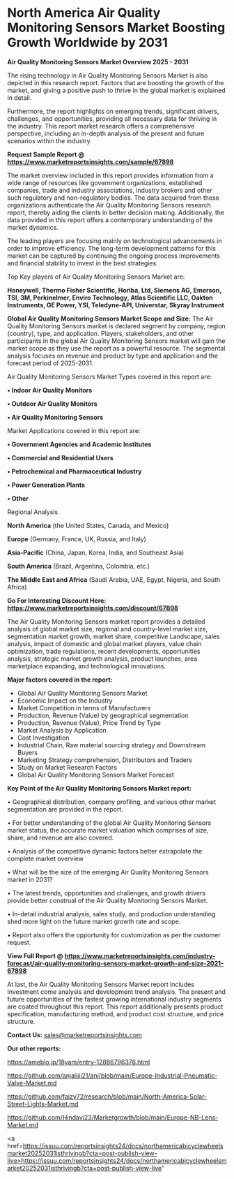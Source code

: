 # North America Air Quality Monitoring Sensors Market Boosting Growth Worldwide by 2031

<Strong> Air Quality Monitoring Sensors Market Overview 2025 - 2031</strong>

The rising technology in Air Quality Monitoring Sensors Market is also depicted in this research report. Factors that are boosting the growth of the market, and giving a positive push to thrive in the global market is explained in detail.

Furthermore, the report highlights on emerging trends, significant drivers, challenges, and opportunities, providing all necessary data for thriving in the industry. This report market research offers a comprehensive perspective, including an in-depth analysis of the present and future scenarios within the industry.

<strong>Request Sample Report @ <a href=https://www.marketreportsinsights.com/sample/67898>https://www.marketreportsinsights.com/sample/67898</a></strong>

The market overview included in this report provides information from a wide range of resources like government organizations, established companies, trade and industry associations, industry brokers and other such regulatory and non-regulatory bodies. The data acquired from these organizations authenticate the Air Quality Monitoring Sensors research report, thereby aiding the clients in better decision making. Additionally, the data provided in this report offers a contemporary understanding of the market dynamics.

The leading players are focusing mainly on technological advancements in order to improve efficiency. The long-term development patterns for this market can be captured by continuing the ongoing process improvements and financial stability to invest in the best strategies.

Top Key players of Air Quality Monitoring Sensors Market are:

<strong>Honeywell, Thermo Fisher Scientific, Horiba, Ltd, Siemens AG, Emerson, TSI, 3M, Perkinelmer, Enviro Technology, Atlas Scientific LLC, Oakton Instruments, GE Power, YSI, Teledyne-API, Universtar, Skyray Instrument</strong>

<strong><b>Global Air Quality Monitoring Sensors Market Scope and Size:</b></strong>
The Air Quality Monitoring Sensors market is declared segment by company, region (country), type, and application. Players, stakeholders, and other participants in the global Air Quality Monitoring Sensors market will gain the market scope as they use the report as a powerful resource. The segmental analysis focuses on revenue and product by type and application and the forecast period of 2025-2031.

Air Quality Monitoring Sensors Market Types covered in this report are:

<strong>• Indoor Air Quality Monitors

• Outdoor Air Quality Monitors

• Air Quality Monitoring Sensors</strong>

Market Applications covered in this report are:

<strong>• Government Agencies and Academic Institutes

• Commercial and Residential Users

• Petrochemical and Pharmaceutical Industry

• Power Generation Plants

• Other</strong> 

Regional Analysis

<strong>North America</strong> (the United States, Canada, and Mexico)

<strong>Europe</strong> (Germany, France, UK, Russia, and Italy)

<strong>Asia-Pacific</strong> (China, Japan, Korea, India, and Southeast Asia)

<strong>South America</strong> (Brazil, Argentina, Colombia, etc.)

<strong>The Middle East and Africa</strong> (Saudi Arabia, UAE, Egypt, Nigeria, and South Africa)

<strong>Go For Interesting Discount Here: <a href=https://www.marketreportsinsights.com/discount/67898>https://www.marketreportsinsights.com/discount/67898</a></strong>

The Air Quality Monitoring Sensors market report provides a detailed analysis of global market size, regional and country-level market size, segmentation market growth, market share, competitive Landscape, sales analysis, impact of domestic and global market players, value chain optimization, trade regulations, recent developments, opportunities analysis, strategic market growth analysis, product launches, area marketplace expanding, and technological innovations.

<strong><b>Major factors covered in the report:</b></strong>
<ul>
  <li>Global Air Quality Monitoring Sensors Market </li>
  <li>Economic Impact on the Industry</li>
  <li>Market Competition in terms of Manufacturers</li>
  <li>Production, Revenue (Value) by geographical segmentation</li>
  <li>Production, Revenue (Value), Price Trend by Type</li>
  <li>Market Analysis by Application</li>
  <li>Cost Investigation</li>
  <li>Industrial Chain, Raw material sourcing strategy and Downstream Buyers</li>
  <li>Marketing Strategy comprehension, Distributors and Traders</li>
  <li>Study on Market Research Factors</li>
  <li>Global Air Quality Monitoring Sensors Market Forecast</li>
</ul>

<strong><b>Key Point of the Air Quality Monitoring Sensors Market report:</b></strong>

• Geographical distribution, company profiling, and various other market segmentation are provided in the report.

• For better understanding of the global Air Quality Monitoring Sensors market status, the accurate market valuation which comprises of size, share, and revenue are also covered.

• Analysis of the competitive dynamic factors better extrapolate the complete market overview

• What will be the size of the emerging Air Quality Monitoring Sensors market in 2031?

• The latest trends, opportunities and challenges, and growth drivers provide better construal of the Air Quality Monitoring Sensors Market.

• In-detail industrial analysis, sales study, and production understanding shed more light on the future market growth rate and scope.

• Report also offers the opportunity for customization as per the customer request.

<strong><b>View Full Report @ <a href=https://www.marketreportsinsights.com/industry-forecast/air-quality-monitoring-sensors-market-growth-and-size-2021-67898>https://www.marketreportsinsights.com/industry-forecast/air-quality-monitoring-sensors-market-growth-and-size-2021-67898</a></b></strong>


At last, the Air Quality Monitoring Sensors Market report includes investment come analysis and development trend analysis. The present and future opportunities of the fastest growing international industry segments are coated throughout this report. This report additionally presents product specification, manufacturing method, and product cost structure, and price structure.

<strong>Contact Us:</strong>
sales@marketreportsinsights.com

<strong>Our other reports:</strong>

<a href=https://ameblo.jp/18yam/entry-12886796376.html>https://ameblo.jp/18yam/entry-12886796376.html</a>

<a href=https://github.com/anjaliiii21/anj/blob/main/Europe-Industrial-Pneumatic-Valve-Market.md>https://github.com/anjaliiii21/anj/blob/main/Europe-Industrial-Pneumatic-Valve-Market.md</a>

<a href=https://github.com/faizy72/research/blob/main/North-America-Solar-Street-Lights-Market.md>https://github.com/faizy72/research/blob/main/North-America-Solar-Street-Lights-Market.md</a>

<a href=https://github.com/Hindavi23/Marketgrowth/blob/main/Europe-NB-Lens-Market.md>https://github.com/Hindavi23/Marketgrowth/blob/main/Europe-NB-Lens-Market.md</a>

<a href=https://issuu.com/reportsinsights24/docs/northamericabicyclewheelsmarket20252031isthrivingb?cta=post-publish-view-live>https://issuu.com/reportsinsights24/docs/northamericabicyclewheelsmarket20252031isthrivingb?cta=post-publish-view-live</a>"
